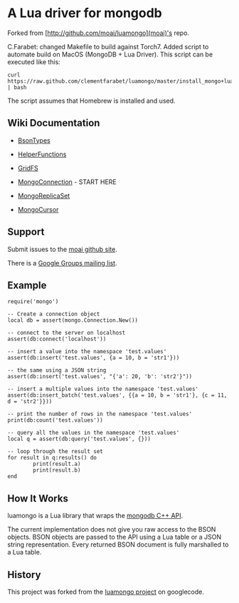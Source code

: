 # A Lua driver for mongodb

Forked from [http://github.com/moai/luamongo](moai)'s repo.

C.Farabet: changed Makefile to build against Torch7. Added script to automate build
on MacOS (MongoDB + Lua Driver). This script can be executed like this:

```
curl https://raw.github.com/clementfarabet/luamongo/master/install_mongo+luamongo.sh | bash
```

The script assumes that Homebrew is installed and used.

## Wiki Documentation

 * <a href="https://github.com/moai/luamongo/wiki/Bsontypes">BsonTypes</a>

 * <a href="https://github.com/moai/luamongo/wiki/Helperfunctions">HelperFunctions</a>

 * <a href="https://github.com/moai/luamongo/wiki/GridFS">GridFS</a>

 * <a href="https://github.com/moai/luamongo/wiki/MongoConnection">MongoConnection</a> - START HERE

 * <a href="https://github.com/moai/luamongo/wiki/MongoReplicaSet">MongoReplicaSet</a>

 * <a href="https://github.com/moai/luamongo/wiki/MongoCursor">MongoCursor</a>

## Support

Submit issues to the <a href="https://github.com/moai/luamongo/issues">moai github site</a>.

There is a <a href="http://groups.google.com/group/luamongo">Google Groups mailing list</a>.

## Example

    require('mongo')

    -- Create a connection object
    local db = assert(mongo.Connection.New())

    -- connect to the server on localhost
    assert(db:connect('localhost'))

    -- insert a value into the namespace 'test.values'
    assert(db:insert('test.values', {a = 10, b = 'str1'}))

    -- the same using a JSON string
    assert(db:insert('test.values', "{'a': 20, 'b': 'str2'}"))

    -- insert a multiple values into the namespace 'test.values'
    assert(db:insert_batch('test.values', {{a = 10, b = 'str1'}, {c = 11, d = 'str2'}}))

    -- print the number of rows in the namespace 'test.values'
    print(db:count('test.values'))

    -- query all the values in the namespace 'test.values'
    local q = assert(db:query('test.values', {}))

    -- loop through the result set
    for result in q:results() do
            print(result.a)
            print(result.b)
    end


## How It Works

luamongo is a Lua library that wraps the <a href="https://github.com/mongodb/mongo/blob/master/src/mongo/client/dbclient.h">mongodb C++ API</a>.

The current implementation does not give you raw access to the BSON objects.  BSON objects are passed to the API using a Lua table or a JSON string representation.  Every returned BSON document is fully marshalled to a Lua table.

## History

This project was forked from the <a href="http://code.google.com/p/luamongo/">luamongo project</a> on googlecode.

